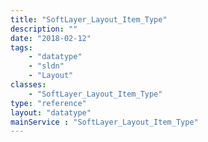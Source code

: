 ```yaml
---
title: "SoftLayer_Layout_Item_Type"
description: ""
date: "2018-02-12"
tags:
    - "datatype"
    - "sldn"
    - "Layout"
classes:
    - "SoftLayer_Layout_Item_Type"
type: "reference"
layout: "datatype"
mainService : "SoftLayer_Layout_Item_Type"
---
```

